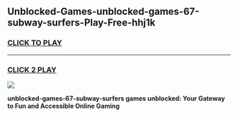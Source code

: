 
## Unblocked-Games-unblocked-games-67-subway-surfers-Play-Free-hhj1k
<h3>
<a href="https://premium76.site?title=unblocked-games-67-subway-surfers&ref=09A">CLICK TO PLAY</a></h3>
<hr>

<h3>
<a href="https://premium76.site?title=unblocked-games-67-subway-surfers&ref=09A">CLICK 2 PLAY</a>
  
</h3>

<a href="https://premium76.site?title=unblocked-games-67-subway-surfers&ref=09A"><img src="https://clearcache.store/games.png"></a>


**unblocked-games-67-subway-surfers games unblocked: Your Gateway to Fun and Accessible Online Gaming**
